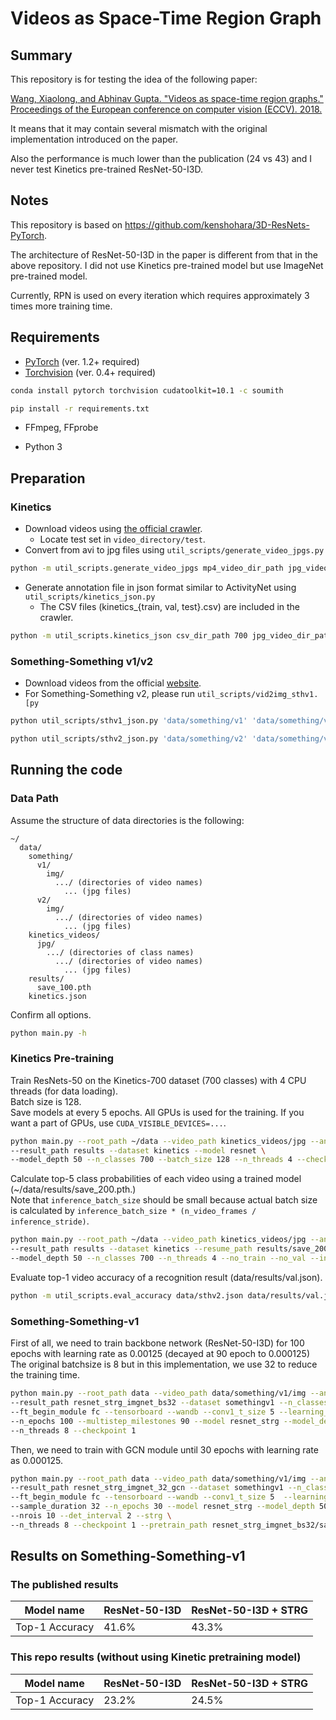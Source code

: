 # Videos as Space-Time Region Graph

## Summary

This repository is for testing the idea of the following paper:

[
Wang, Xiaolong, and Abhinav Gupta. "Videos as space-time region graphs." Proceedings of the European conference on computer vision (ECCV). 2018.
](http://openaccess.thecvf.com/content_ECCV_2018/papers/Xiaolong_Wang_Videos_as_Space-Time_ECCV_2018_paper.pdf)

It means that it may contain several mismatch with the original implementation introduced on the paper.

Also the performance is much lower than the publication (24 vs 43) and I never test Kinetics pre-trained ResNet-50-I3D.

## Notes

This repository is based on https://github.com/kenshohara/3D-ResNets-PyTorch.

The architecture of ResNet-50-I3D in the paper is different from that in the above repository. I did not use Kinetics pre-trained model but use ImageNet pre-trained model.

Currently, RPN is used on every iteration which requires approximately 3 times more training time.


## Requirements

* [PyTorch](http://pytorch.org/) (ver. 1.2+ required)
* [Torchvision](http://pytorch.org/) (ver. 0.4+ required)

```bash
conda install pytorch torchvision cudatoolkit=10.1 -c soumith
```

```bash
pip install -r requirements.txt
```


* FFmpeg, FFprobe

* Python 3

## Preparation

### Kinetics

* Download videos using [the official crawler](https://github.com/activitynet/ActivityNet/tree/master/Crawler/Kinetics).
  * Locate test set in ```video_directory/test```.
* Convert from avi to jpg files using ```util_scripts/generate_video_jpgs.py```

```bash
python -m util_scripts.generate_video_jpgs mp4_video_dir_path jpg_video_dir_path kinetics
```

* Generate annotation file in json format similar to ActivityNet using ```util_scripts/kinetics_json.py```
  * The CSV files (kinetics_{train, val, test}.csv) are included in the crawler.

```bash
python -m util_scripts.kinetics_json csv_dir_path 700 jpg_video_dir_path jpg dst_json_path
```


### Something-Something v1/v2

* Download videos from the official [website](https://20bn.com/datasets/something-something/v2#download).
* For Something-Something v2, please run `util_scripts/vid2img_sthv1.[py`

```bash
python util_scripts/sthv1_json.py 'data/something/v1' 'data/something/v1/img' 'data/sthv1.json'
```

```bash
python util_scripts/sthv2_json.py 'data/something/v2' 'data/something/v2/img' 'data/sthv2.json'
```



## Running the code

### Data Path

Assume the structure of data directories is the following:

```misc
~/
  data/
    something/
      v1/
        img/
          .../ (directories of video names)
            ... (jpg files)
      v2/
        img/
          .../ (directories of video names)
            ... (jpg files)
    kinetics_videos/
      jpg/
        .../ (directories of class names)
          .../ (directories of video names)
            ... (jpg files)
    results/
      save_100.pth
    kinetics.json
```

Confirm all options.

```bash
python main.py -h
```

### Kinetics Pre-training

Train ResNets-50 on the Kinetics-700 dataset (700 classes) with 4 CPU threads (for data loading).  
Batch size is 128.  
Save models at every 5 epochs.
All GPUs is used for the training.
If you want a part of GPUs, use ```CUDA_VISIBLE_DEVICES=...```.

```bash
python main.py --root_path ~/data --video_path kinetics_videos/jpg --annotation_path kinetics.json \
--result_path results --dataset kinetics --model resnet \
--model_depth 50 --n_classes 700 --batch_size 128 --n_threads 4 --checkpoint 5
```


Calculate top-5 class probabilities of each video using a trained model (~/data/results/save_200.pth.)  
Note that ```inference_batch_size``` should be small because actual batch size is calculated by ```inference_batch_size * (n_video_frames / inference_stride)```.

```bash
python main.py --root_path ~/data --video_path kinetics_videos/jpg --annotation_path kinetics.json \
--result_path results --dataset kinetics --resume_path results/save_200.pth \
--model_depth 50 --n_classes 700 --n_threads 4 --no_train --no_val --inference --output_topk 5 --inference_batch_size 1
```

Evaluate top-1 video accuracy of a recognition result (data/results/val.json).

```bash
python -m util_scripts.eval_accuracy data/sthv2.json data/results/val.json --subset val -k 1 --ignore
```

### Something-Something-v1

First of all, we need to train backbone network (ResNet-50-I3D) for 100 epochs with learning rate as 0.00125 (decayed at 90 epoch to 0.000125)
The original batchsize is 8 but in this implementation, we use 32 to reduce the training time.

```bash
python main.py --root_path data --video_path data/something/v1/img --annotation_path sthv1.json \
--result_path resnet_strg_imgnet_bs32 --dataset somethingv1 --n_classes 174 --n_pretrain_classes 700 \
--ft_begin_module fc --tensorboard --wandb --conv1_t_size 5 --learning_rate 0.00125 --sample_duration 32 \
--n_epochs 100 --multistep_milestones 90 --model resnet_strg --model_depth 50 --batch_size 32 \
--n_threads 8 --checkpoint 1
```

Then, we need to train with GCN module until 30 epochs with learning rate as 0.000125.

```bash
python main.py --root_path data --video_path data/something/v1/img --annotation_path sthv1.json \
--result_path resnet_strg_imgnet_32_gcn --dataset somethingv1 --n_classes 174 --n_pretrain_classes 174 \
--ft_begin_module fc --tensorboard --wandb --conv1_t_size 5  --learning_rate 0.000125 \
--sample_duration 32 --n_epochs 30 --model resnet_strg --model_depth 50 --batch_size 32 \
--nrois 10 --det_interval 2 --strg \
--n_threads 8 --checkpoint 1 --pretrain_path resnet_strg_imgnet_bs32/save_100.pth
```

## Results on Something-Something-v1

### The published results

| Model name         | ResNet-50-I3D | ResNet-50-I3D + STRG |
| ------------------ |---------------- | -------------- |
| Top-1 Accuracy   |     41.6%         |      43.3% |


### This repo results (without using Kinetic pretraining model)

| Model name         | ResNet-50-I3D | ResNet-50-I3D + STRG |
| ------------------ |---------------- | -------------- |
| Top-1 Accuracy   |     23.2%         |      24.5% |



